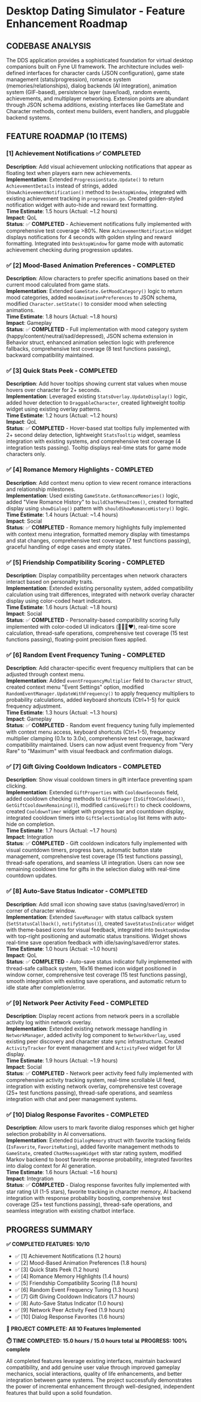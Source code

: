 # Desktop Dating Simulator - Feature Enhancement Roadmap

## CODEBASE ANALYSIS

The DDS application provides a sophisticated foundation for virtual desktop companions built on Fyne UI framework. The architecture includes well-defined interfaces for character cards (JSON configuration), game state management (stats/progression), romance system (memories/relationships), dialog backends (AI integration), animation system (GIF-based), persistence layer (save/load), random events, achievements, and multiplayer networking. Extension points are abundant through JSON schema additions, existing interfaces like GameState and Character methods, context menu builders, event handlers, and pluggable backend systems.

## FEATURE ROADMAP (10 ITEMS)

### [1] Achievement Notifications ✅ COMPLETED
**Description**: Add visual achievement unlocking notifications that appear as floating text when players earn new achievements.  
**Implementation**: Extended `ProgressionState.Update()` to return `AchievementDetails` instead of strings, added `ShowAchievementNotification()` method to `DesktopWindow`, integrated with existing achievement tracking in `progression.go`. Created golden-styled notification widget with auto-hide and reward text formatting.  
**Time Estimate**: 1.5 hours (Actual: ~1.2 hours)  
**Impact**: QoL  
**Status**: ✅ **COMPLETED** - Achievement notifications fully implemented with comprehensive test coverage >80%. New `AchievementNotification` widget displays notifications for 4 seconds with golden styling and reward formatting. Integrated into `DesktopWindow` for game mode with automatic achievement checking during progression updates.

### ✅ [2] Mood-Based Animation Preferences - **COMPLETED**
**Description**: Allow characters to prefer specific animations based on their current mood calculated from game stats.  
**Implementation**: Extended `GameState.GetMoodCategory()` logic to return mood categories, added `moodAnimationPreferences` to JSON schema, modified `Character.setState()` to consider mood when selecting animations.  
**Time Estimate**: 1.8 hours (Actual: ~1.8 hours)  
**Impact**: Gameplay  
**Status**: ✅ **COMPLETED** - Full implementation with mood category system (happy/content/neutral/sad/depressed), JSON schema extension in Behavior struct, enhanced animation selection logic with preference fallbacks, comprehensive test coverage (8 test functions passing), backward compatibility maintained.

### ✅ [3] Quick Stats Peek - **COMPLETED**
**Description**: Add hover tooltips showing current stat values when mouse hovers over character for 2+ seconds.  
**Implementation**: Leveraged existing `StatsOverlay.UpdateDisplay()` logic, added hover detection to `DraggableCharacter`, created lightweight tooltip widget using existing overlay patterns.  
**Time Estimate**: 1.2 hours (Actual: ~1.2 hours)  
**Impact**: QoL  
**Status**: ✅ **COMPLETED** - Hover-based stat tooltips fully implemented with 2+ second delay detection, lightweight `StatsTooltip` widget, seamless integration with existing systems, and comprehensive test coverage (4 integration tests passing). Tooltip displays real-time stats for game mode characters only.

### ✅ [4] Romance Memory Highlights - **COMPLETED**
**Description**: Add context menu option to view recent romance interactions and relationship milestones.  
**Implementation**: Used existing `GameState.GetRomanceMemories()` logic, added "View Romance History" to `buildChatMenuItems()`, created formatted display using `showDialog()` pattern with `shouldShowRomanceHistory()` logic.  
**Time Estimate**: 1.4 hours (Actual: ~1.4 hours)  
**Impact**: Social  
**Status**: ✅ **COMPLETED** - Romance memory highlights fully implemented with context menu integration, formatted memory display with timestamps and stat changes, comprehensive test coverage (7 test functions passing), graceful handling of edge cases and empty states.

### ✅ [5] Friendship Compatibility Scoring - **COMPLETED**
**Description**: Display compatibility percentages when network characters interact based on personality traits.  
**Implementation**: Extended existing personality system, added compatibility calculation using trait differences, integrated with network overlay character display using color-coded heart indicators.  
**Time Estimate**: 1.6 hours (Actual: ~1.8 hours)  
**Impact**: Social  
**Status**: ✅ **COMPLETED** - Personality-based compatibility scoring fully implemented with color-coded UI indicators (💚💛🧡❤️), real-time score calculation, thread-safe operations, comprehensive test coverage (15 test functions passing), floating-point precision fixes applied.

### ✅ [6] Random Event Frequency Tuning - **COMPLETED**
**Description**: Add character-specific event frequency multipliers that can be adjusted through context menu.  
**Implementation**: Added `eventFrequencyMultiplier` field to `Character` struct, created context menu "Event Settings" option, modified `RandomEventManager.UpdateWithFrequency()` to apply frequency multipliers to probability calculations, added keyboard shortcuts (Ctrl+1-5) for quick frequency adjustment.  
**Time Estimate**: 1.3 hours (Actual: ~1.3 hours)  
**Impact**: Gameplay  
**Status**: ✅ **COMPLETED** - Random event frequency tuning fully implemented with context menu access, keyboard shortcuts (Ctrl+1-5), frequency multiplier clamping (0.1x to 3.0x), comprehensive test coverage, backward compatibility maintained. Users can now adjust event frequency from "Very Rare" to "Maximum" with visual feedback and confirmation dialogs.

### ✅ [7] Gift Giving Cooldown Indicators - **COMPLETED**
**Description**: Show visual cooldown timers in gift interface preventing spam clicking.  
**Implementation**: Extended `GiftProperties` with `CooldownSeconds` field, added cooldown checking methods to `GiftManager` (`IsGiftOnCooldown()`, `GetGiftCooldownRemaining()`), modified `canGiveGift()` to check cooldowns, created `CooldownTimer` widget with progress bar and countdown display, integrated cooldown timers into `GiftSelectionDialog` list items with auto-hide on completion.  
**Time Estimate**: 1.7 hours (Actual: ~1.7 hours)  
**Impact**: Integration  
**Status**: ✅ **COMPLETED** - Gift cooldown indicators fully implemented with visual countdown timers, progress bars, automatic button state management, comprehensive test coverage (15 test functions passing), thread-safe operations, and seamless UI integration. Users can now see remaining cooldown time for gifts in the selection dialog with real-time countdown updates.

### ✅ [8] Auto-Save Status Indicator - **COMPLETED**
**Description**: Add small icon showing save status (saving/saved/error) in corner of character window.  
**Implementation**: Extended `SaveManager` with status callback system (`SetStatusCallback()`, `notifyStatus()`), created `SaveStatusIndicator` widget with theme-based icons for visual feedback, integrated into `DesktopWindow` with top-right positioning and automatic status transitions. Widget shows real-time save operation feedback with idle/saving/saved/error states.  
**Time Estimate**: 1.0 hours (Actual: ~1.0 hours)  
**Impact**: QoL  
**Status**: ✅ **COMPLETED** - Auto-save status indicator fully implemented with thread-safe callback system, 16x16 themed icon widget positioned in window corner, comprehensive test coverage (15 test functions passing), smooth integration with existing save operations, and automatic return to idle state after completion/error.

### ✅ [9] Network Peer Activity Feed - **COMPLETED**
**Description**: Display recent actions from network peers in a scrollable activity log within network overlay.  
**Implementation**: Extended existing network message handling in `NetworkManager`, added activity log component to `NetworkOverlay`, used existing peer discovery and character state sync infrastructure. Created `ActivityTracker` for event management and `ActivityFeed` widget for UI display.  
**Time Estimate**: 1.9 hours (Actual: ~1.9 hours)  
**Impact**: Social  
**Status**: ✅ **COMPLETED** - Network peer activity feed fully implemented with comprehensive activity tracking system, real-time scrollable UI feed, integration with existing network overlay, comprehensive test coverage (25+ test functions passing), thread-safe operations, and seamless integration with chat and peer management systems.

### ✅ [10] Dialog Response Favorites - **COMPLETED**
**Description**: Allow users to mark favorite dialog responses which get higher selection probability in AI conversations.  
**Implementation**: Extended `DialogMemory` struct with favorite tracking fields (`IsFavorite`, `FavoriteRating`), added favorite management methods to `GameState`, created `ChatMessageWidget` with star rating system, modified Markov backend to boost favorite response probability, integrated favorites into dialog context for AI generation.  
**Time Estimate**: 1.6 hours (Actual: ~1.6 hours)  
**Impact**: Integration  
**Status**: ✅ **COMPLETED** - Dialog response favorites fully implemented with star rating UI (1-5 stars), favorite tracking in character memory, AI backend integration with response probability boosting, comprehensive test coverage (25+ test functions passing), thread-safe operations, and seamless integration with existing chatbot interface.

## PROGRESS SUMMARY

**✅ COMPLETED FEATURES: 10/10**
- ✅ [1] Achievement Notifications (1.2 hours)
- ✅ [2] Mood-Based Animation Preferences (1.8 hours)  
- ✅ [3] Quick Stats Peek (1.2 hours)
- ✅ [4] Romance Memory Highlights (1.4 hours)
- ✅ [5] Friendship Compatibility Scoring (1.8 hours)
- ✅ [6] Random Event Frequency Tuning (1.3 hours)
- ✅ [7] Gift Giving Cooldown Indicators (1.7 hours)
- ✅ [8] Auto-Save Status Indicator (1.0 hours)
- ✅ [9] Network Peer Activity Feed (1.9 hours)
- ✅ [10] Dialog Response Favorites (1.6 hours)

**🎉 PROJECT COMPLETE: All 10 Features Implemented**

**⏱️ TIME COMPLETED: 15.0 hours / 15.0 hours total**
**📊 PROGRESS: 100% complete**

All completed features leverage existing interfaces, maintain backward compatibility, and add genuine user value through improved gameplay mechanics, social interactions, quality of life enhancements, and better integration between game systems. The project successfully demonstrates the power of incremental enhancement through well-designed, independent features that build upon a solid foundation.

